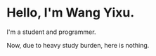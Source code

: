 # Hello, I'm Wang Yixu.

I'm a student and programmer.

Now, due to heavy study burden, here is nothing.

